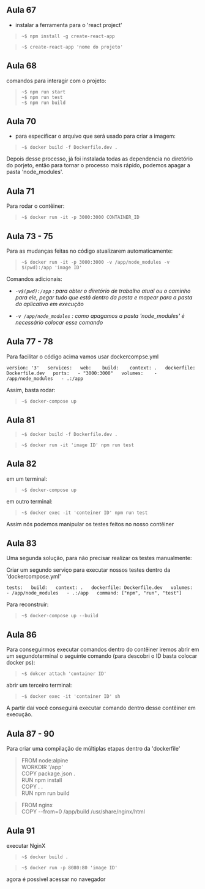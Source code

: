 ## Aula 67

- instalar a ferramenta para o 'react project'

> `~$ npm install -g create-react-app`

> `~$ create-react-app 'nome do projeto'`

## Aula 68

comandos para interagir com o projeto:

> `~$ npm run start`  
> `~$ npm run test`  
> `~$ npm run build`  

## Aula 70

- para especificar o arquivo que será usado para criar a imagem:

> `~$ docker build -f Dockerfile.dev .`

Depois desse processo, já foi instalada todas as dependencia no diretório do porjeto, então para tornar o processo mais rápido, podemos apagar a pasta 'node_modules'.

## Aula 71 

Para rodar o contêiner:

> `~$ docker run -it -p 3000:3000 CONTAINER_ID`

## Aula 73 - 75

Para as mudanças feitas no código atualizarem automaticamente:

> `~$ docker run -it -p 3000:3000 -v /app/node_modules -v $(pwd):/app 'image ID'`

Comandos adicionais:

- _`-v$(pwd):/app` : para obter o diretório de trabalho atual ou o caminho para ele, pegar tudo que está dentro da pasta e mapear para a pasta do aplicativo em execução_

- _`-v /app/node_modules` : como apagamos a pasta 'node_modules' é necessário colocar esse comando_

## Aula 77 - 78 

Para facilitar o código acima vamos usar dockercompse.yml

`version: '3'  
services:  
  web:   
    build:   
      context: .  
      dockerfile: Dockerfile.dev  
    ports:  
     - "3000:3000"  
    volumes:   
     - /app/node_modules  
     - .:/app`
  

Assim, basta rodar:

> `~$ docker-compose up`

## Aula 81

> `~$ docker build -f Dockerfile.dev .`

> `~$ docker run -it 'image ID' npm run test`

## Aula 82

em um terminal:

> `~$ docker-compose up` 

em outro terminal:

> `~$ docker exec -it 'conteiner ID' npm run test`

Assim nós podemos manipular os testes feitos no nosso contêiner

## Aula 83

Uma segunda solução, para não precisar realizar os testes manualmente:

Criar um segundo serviço para executar nossos testes dentro da 'dockercompose.yml'
 
`tests:  
    build:  
      context: .  
      dockerfile: Dockerfile.dev  
    volumes:  
      - /app/node_modules  
      - .:/app  
    command: ["npm", "run", "test"]`  

Para reconstruir: 

> `~$ docker-compose up --build`

## Aula 86

Para conseguirmos executar comandos dentro do contêiner iremos abrir em um segundoterminal o seguinte comando (para descobri o ID basta colocar docker ps):

> `~$ dokcer attach 'container ID'`

abrir um terceiro terminal:

> `~$ docker exec -it 'container ID' sh`

A partir daí você conseguirá executar comando dentro desse contêiner em execução.

## Aula 87 - 90

Para criar uma compilação de múltiplas etapas dentro da 'dockerfile'

> FROM node:alpine  
> WORKDIR '/app'  
> COPY package.json .  
> RUN npm install  
> COPY . .  
> RUN npm run build  
 
> FROM nginx  
> COPY --from=0 /app/build /usr/share/nginx/html

## Aula 91

executar NginX

> `~$ docker build .`

> `~$ docker run -p 8080:80 'image ID'`

agora é possivel acessar no navegador
